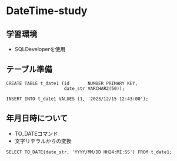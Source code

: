 # DateTime-study

## 学習環境
* SQLDeveloperを使用

## テーブル準備
```
CREATE TABLE t_date1 (id       NUMBER PRIMARY KEY,
                      date_str VARCHAR2(50));

INSERT INTO t_date1 VALUES (1, '2023/12/15 12:43:00');
```

## 年月日時について
* TO_DATEコマンド
* 文字リテラルからの変換
```
SELECT TO_DATE(date_str, 'YYYY/MM/DD HH24:MI:SS') FROM t_date1;
```

